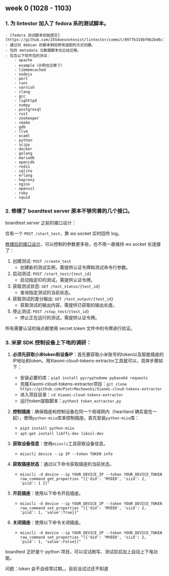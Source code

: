 ## week 0 (1028 - 1103)

### 1. 为 lintestor 加入了 fedora 系的测试脚本。
    - [fedora 测试脚本初始提交](https://github.com/255doesnotexist/lintestor/commit/0977b319bf0b2bd6c1ed192ec6c4ac42baea7a4b)
    - 通过对 debian 的脚本稍加修改适配的方式创建。
    - 包的 metadata 元数据脚本也已经迁移。
    - 包含以下软件包的测试：
        - apache
        - example（示例也迁移了）
        - libmemcached
        - nodejs
        - perl
        - runc
        - varnish
        - clang
        - gcc
        - lighttpd
        - numpy
        - postgresql
        - rust
        - zookeeper
        - cmake
        - gdb
        - llvm
        - ocaml
        - python
        - scipy
        - docker
        - golang
        - mariadb
        - openjdk
        - redis
        - sqlite
        - erlang
        - haproxy
        - nginx
        - openssl
        - ruby
        - squid

### 2. 修缮了 boardtest server 原本不够完善的几个接口。

boardtest server 之前的接口设计：

仅有一个 ```POST /start_test```，靠 ws socket 实时回传 log。

[修缮后的接口设计](https://github.com/255doesnotexist/boardtest/commit/c5a823d4c7ce2cb4881ded1c5b5a63f00981933b)，可以控制的参数更多些，也不用一直维持 ws socket 长连接了：

1. 创建测试: `POST /create_test` 
    - 创建新的测试实例，需提供认证令牌和测试命令行参数。
2. 启动测试: `POST /start_test/{test_id}` 
    - 启动指定ID的测试，需提供认证令牌。
3. 获取测试状态: `GET /test_status/{test_id}` 
    - 查询指定测试的当前状态。
4. 获取测试的差分输出: `GET /test_output/{test_id}` 
    - 获取测试的输出内容，需提供已获取的输出长度。
5. 停止测试: `POST /stop_test/{test_id}` 
    - 停止正在运行的测试，需提供认证令牌。

所有需要认证的端点都使用 secret.token 文件中的令牌进行验证。

### 3. 米家 SDK 控制设备上下电的调研：

1. **必须先获取小米token和设备IP**：首先要获取小米账号的token以及智能插座的IP地址和token。用Xiaomi-cloud-tokens-extractor工具就可以，具体步骤如下：
   - 安装必要的库：`pip3 install pycryptodome pybase64 requests`
   - 克隆Xiaomi-cloud-tokens-extractor项目：`git clone https://github.com/PiotrMachowski/Xiaomi-cloud-tokens-extractor`
   - 进入项目目录：`cd Xiaomi-cloud-tokens-extractor`
   - 运行token提取脚本：`python3 token_extractor.py`

2. **控制插座**：确保插座和控制设备在同一个局域网内（heartland 确实是在一起），使用`python-miio`库来控制插座。首先安装`python-miio`库：
   - `pip3 install python-miio`
   - `apt-get install libffi-dev libssl-dev`

3. **获取设备信息**：使用`miiocli`工具获取设备信息。
   - `miiocli device --ip IP --token TOKEN info`

4. **获取插座状态**：通过以下命令获取插座的当前状态。
   - `miiocli -d device --ip YOUR_DEVICE_IP --token YOUR_DEVICE_TOKEN raw_command get_properties "[{'did': 'MYDID', 'siid': 2, 'piid': 1 }]"`

5. **开启插座**：使用以下命令开启插座。
   - `miiocli -d device --ip YOUR_DEVICE_IP --token YOUR_DEVICE_TOKEN raw_command set_properties "[{'did': 'MYDID', 'siid': 2, 'piid': 1, 'value':True}]"`

6. **关闭插座**：使用以下命令关闭插座。
   - `miiocli -d device --ip YOUR_DEVICE_IP --token YOUR_DEVICE_TOKEN raw_command set_properties "[{'did': 'MYDID', 'siid': 2, 'piid': 1, 'value':False}]"`

boardtest 正好是个 python 项目，可以试试刷写、测试前后加上自动上下电功能。

问题：token 会不会经常过期。。目前没试过还不知道